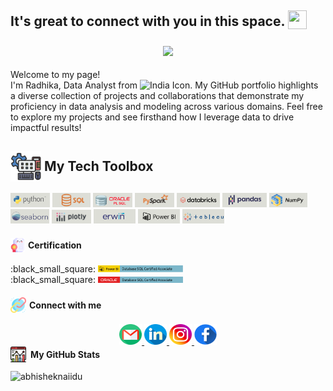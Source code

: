 <h2>It's great to connect with you in this space. <sub><img src="https://github.com/RadhikaDeshpande1010/RadhikaDeshpande1010/blob/main/Snapshots/GITHUB%20Smile.gif" height="30" width="30"></sub></h2>

<h3 align="center"><img src="https://github.com/RadhikaDeshpande1010/RadhikaDeshpande1010/blob/main/Snapshots/GITHUB%20Banner%20Snap.gif" height="390"></h3>

<p>
    Welcome to my page! <br>I'm Radhika, Data Analyst from <span style="vertical-align: text-top;"><img src="https://github.com/RadhikaDeshpande1010/RadhikaDeshpande1010/blob/main/Snapshots/India.png" width="20" height="15" alt="India Icon" />. My GitHub portfolio highlights a diverse collection of projects and collaborations that demonstrate my proficiency in data analysis and modeling across various domains. Feel free to explore my projects and see firsthand how I leverage data to drive impactful results!</span>
</p>
<h2>
    <div style="display: flex; align-items: center;">
          <img src="https://github.com/RadhikaDeshpande1010/skill-icon/blob/main/TechTools.png" alt="Icon" style="width: 49px; height: 49px; margin-right: 5px;">
          <span style="margin: 0;">My Tech Toolbox</span>
    </div>
</h2>
<p>
    <img alt="Python" src="https://github.com/RadhikaDeshpande1010/skill-icon/blob/main/Python_Logo1.PNG" width="63" style="max-height: 47px;" />
    <img alt="SQL" src="https://github.com/RadhikaDeshpande1010/skill-icon/blob/main/SQL_Logo1.PNG" width="61" style="max-height: 47px;" />
    <img alt="PLSQL" src="https://github.com/RadhikaDeshpande1010/skill-icon/blob/main/Oracle_PLSQL_Logo.png" width="63" style="max-height: 49px;" />
    <img alt="PySpark" src="https://github.com/RadhikaDeshpande1010/skill-icon/blob/main/PySpark_Logo1.PNG" width="63" style="max-height: 47px;" />
    <img alt="Databricks" src="https://github.com/RadhikaDeshpande1010/skill-icon/blob/main/Databricks_Logo1.PNG" width="69" style="max-height: 47px;" />
    <img alt="Pandas" src="https://github.com/RadhikaDeshpande1010/skill-icon/blob/main/Pandas_Logo.PNG" width="71" style="max-height: 47px;" />
    <img alt="Numpy" src="https://github.com/RadhikaDeshpande1010/skill-icon/blob/main/Numpy_Logo.png" width="61" style="max-height: 47px;" />
    <img alt="Seaborn" src="https://github.com/RadhikaDeshpande1010/skill-icon/blob/main/Seaborn-Logo.png" width="62" style="max-height: 47px;" />
    <img alt="Plotly" src="https://github.com/RadhikaDeshpande1010/skill-icon/blob/main/Plotly-logo.png" width="63" style="max-height: 47px;" />
    <img alt="Erwin" src="https://github.com/RadhikaDeshpande1010/skill-icon/blob/main/Erwin-Logo2.PNG" width="67" style="max-height: 47px;" /> 
    <img alt="PowerBi" src="https://github.com/RadhikaDeshpande1010/skill-icon/blob/main/PowerBi_Logo1.PNG" width="67" style="max-height: 47px;" />
    <img alt="Tableau" src="https://github.com/RadhikaDeshpande1010/skill-icon/blob/main/Tableau%20Logo.png" width="67" style="max-height: 47px;" />
</p>

<h4>
    <div style="display: flex; align-items: center;">
          <img src="https://github.com/RadhikaDeshpande1010/skill-icon/blob/main/Certificate_Logo.png" alt="Icon" style="width: 23px; height: 23px; margin-right: 5px;">
          <span style="margin: 0;">Certification</span>
    </div>
</h4>
<div align="left">
    <a>
        :black_small_square: <a href="https://github.com/RadhikaDeshpande1010/Certifications/blob/main/Power%20BI%20Data%20Analyst%20Associate.PNG">
        <img src="https://github.com/RadhikaDeshpande1010/skill-icon/blob/main/PowerBi_Certificate1.png" width="27%";" />
    </a>
  <br>
    <a>
        :black_small_square: <a href="https://github.com/RadhikaDeshpande1010/Certifications/blob/main/Oracle%20Database%20SQL%20Certification%201Z0-071.jpg">
        <img src="https://github.com/RadhikaDeshpande1010/skill-icon/blob/main/OracleAssociate_Certificate2.PNG" width="27%";" />
    </a>
  <br>
</div> 

<h4>
    <div style="display: flex; align-items: center;">
          <img src="https://github.com/RadhikaDeshpande1010/skill-icon/blob/main/Connect_Logo.png" alt="Icon" style="width: 25px; height: 25px; margin-right: 5px;">
          <span style="margin: 0;">Connect with me</span>
    </div>
</h4>
<div align="center">
  <a href="mailto:radhikadeshpande1010@gmail.com">
    <img src="https://github.com/RadhikaDeshpande1010/skill-icon/blob/main/gmail.png" height="33" width="36" />
  </a>
  
  <a href="https://www.linkedin.com/in/radhikadeshpande1010">
    <img src="https://github.com/RadhikaDeshpande1010/skill-icon/blob/main/linkedin.png" height="33" width="36" />
  </a>

  <a href="https://www.instagram.com/thatshringargirl?igsh=cnprZm95Z2R1Z2Vt">
    <img src="https://github.com/RadhikaDeshpande1010/skill-icon/blob/main/social.png" height="33" width="36" />
  </a>
  
  <a href="https://www.facebook.com/radhika.deshpande1">
    <img src="https://github.com/RadhikaDeshpande1010/skill-icon/blob/main/facebook.png" height="33" width="36" />
  </a>
</div>

<h4 style="margin: 0;">
  <div style="display: flex; align-items: center;">
    <img src="https://github.com/RadhikaDeshpande1010/skill-icon/blob/main/Stats.png?raw=true" alt="Icon" style="width: 25px; height: 25px; margin-right: 7px;">
    <span>My GitHub Stats</span>
  </div>
</h4>
<p align="left"> <img src="https://github-readme-stats.vercel.app/api?username=radhikadeshpande1010&show_icons=true&theme=gotham" alt="abhisheknaiidu" />

